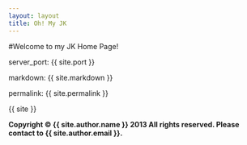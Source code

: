 ```yaml
---
layout: layout
title: Oh! My JK
---
```

#Welcome to my JK Home Page!

server_port: {{ site.port }}

markdown: {{ site.markdown }}

permalink: {{ site.permalink }}

{{ site }}

**Copyright © {{ site.author.name }} 2013 All rights reserved. Please contact to {{ site.author.email }}.**

